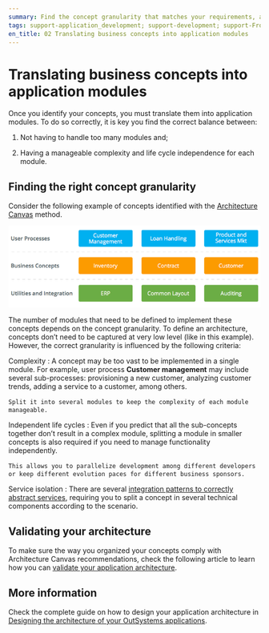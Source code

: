 ```yaml
---
summary: Find the concept granularity that matches your requirements, and reach the right balance between the number of OutSystems modules and the overall complexity.
tags: support-application_development; support-development; support-Front_end_Development; support-Infrastuture_Architecture
en_title: 02 Translating business concepts into application modules
---
```


# Translating business concepts into application modules

Once you identify your concepts, you must translate them into application modules. To do so correctly, it is key you find the correct balance between:

1. Not having to handle too many modules and;

2. Having a manageable complexity and life cycle independence for each module. 

## Finding the right concept granularity

Consider the following example of concepts identified with the [Architecture Canvas](https://success.outsystems.com/Support/Enterprise_Customers/Maintenance_and_Operations/Designing_the_architecture_of_your_OutSystems_applications/01_The_4_Layer_Canvas) method.

![](images/translating-business-app-modules_0.png)

The number of modules that need to be defined to implement these concepts depends on the concept granularity. To define an architecture, concepts don’t need to be captured at very low level (like in this example). However, the correct granularity is influenced by the following criteria:

Complexity
:   A concept may be too vast to be implemented in a single module. For example, user process **Customer management** may include several sub-processes: provisioning a new customer, analyzing customer trends, adding a service to a customer, among others.

    Split it into several modules to keep the complexity of each module manageable.

Independent life cycles
:   Even if you predict that all the sub-concepts together don’t result in a complex module, splitting a module in smaller concepts is also required if you need to manage functionality independently.

    This allows you to parallelize development among different developers or keep different evolution paces for different business sponsors.

Service isolation
:   There are several [integration patterns to correctly abstract services](https://success.outsystems.com/Support/Enterprise_Customers/Maintenance_and_Operations/Designing_the_architecture_of_your_OutSystems_applications/05_Integration_Patterns_for_Core_Services_Abstraction), requiring you to split a concept in several technical components according to the scenario.

## Validating your architecture

To make sure the way you organized your concepts comply with Architecture Canvas recommendations, check the following article to learn how you can [validate your application architecture](https://success.outsystems.com/Support/Enterprise_Customers/Maintenance_and_Operations/Designing_the_architecture_of_your_OutSystems_applications/03_Validating_your_application_architecture).

## More information

Check the complete guide on how to design your application architecture in [Designing the architecture of your OutSystems applications](intro.md).
